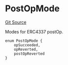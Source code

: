 # PostOpMode
[Git Source](https://github.com/NaniDAO/accounts/blob/7ac59b02001a809e2cf6d349a24270ca5342f835/src/paymasters/NEETH.sol)

Modes for ERC4337 postOp.


```solidity
enum PostOpMode {
    opSucceeded,
    opReverted,
    postOpReverted
}
```

